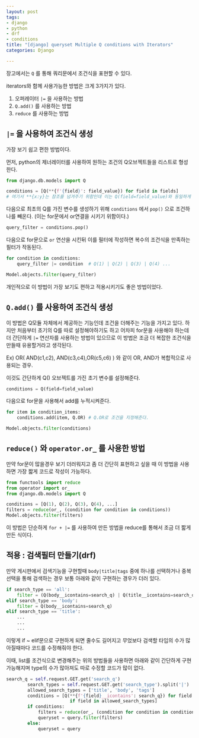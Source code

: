 ```yaml
---
layout: post
tags:
- django
- python
- drf
- conditions
title: "[django] queryset Multiple Q conditions with Iterators"
categories: Django

---
```

장고에서는 `Q` 를 통해 쿼리문에서 조건식을 표현할 수 있다.

iterators와 함께 사용가능한 방법은 크게 3가지가 있다.

1. 오퍼레이터 `|=` 을 사용하는 방법
2. `Q.add()` 를 사용하는 방법
3. `reduce` 를 사용하는 방법

## `|=` 을 사용하여 조건식 생성

가장 보기 쉽고 편한 방법이다.

먼저, python의 제너레이터를 사용하여 원하는 조건의 Q오브젝트들을 리스트로 형성한다.

```python
from django.db.models import Q

conditions = [Q(**{f'{field}': field_value}) for field in fields]
# 여기서 **{x:y}는 참조를 넘겨주기 위함인데 이는 Q(field=field_value)와 동일하게 작동된다.
```

다음으로 최초의 Q를 가진 변수를 생성하기 위해 `conditions` 에서 `pop()` 으로 조건하나를 빼온다. (이는 for문에서 or연결을 시키기 위함이다.)

```python
query_filter = conditions.pop()
```

다음으로 for문으로 `or`  연산을 시킨뒤 이를 필터에 작성하면 복수의 조건식을 만족하는 필터가 작동된다.

```python
for condition in conditions:
	query_filter |= condition  # Q(1) | Q(2) | Q(3) | Q(4) ...

Model.objects.filter(query_filter)
```

개인적으로 이 방법이 가장 보기도 편하고 적용시키기도 좋은 방법이었다.

## `Q.add()` 를 사용하여 조건식 생성

이 방법은 Q모듈 자체에서 제공하는 기능인데 조건을 더해주는 기능을 가지고 있다.  하지만 처음부터 초기의 Q를 따로 설정해야하기도 하고 어차피 for문을 사용해야 하는데 더 간단하게 `|=` 연산자를 사용하는 방법이 있으므로 이 방법은 조금 더 복잡한 조건식을 만들때 유용할거라고 생각된다.

Ex) OR( AND(c1,c2), AND(c3,c4),OR(c5,c6) ) 와 같이 OR, AND가 복합적으로 사용되는 경우.

이것도 간단하게 Q() 오브젝트를 가진 초기 변수를 설정해준다.

```python
conditions = Q(field=field_value)
```

다음으로 for문을 사용해서 add를 누적시켜준다.

```python
for item in condition_items:
	conditions.add(item, Q.OR) # Q.OR로 조건을 지정해준다.

Model.objects.filter(conditions)
```

## `reduce()` 와 `operator.or_` 를  사용한 방법

만약 for문이 많을경우 보기 더러워지고 좀 더 간단히 표현하고 싶을 때 이 방법을 사용하면 가장 짧게 코드로 작성이 가능하다.

```python
from functools import reduce
from operator import or_
from django.db.models import Q

conditions = [Q(1), Q(2), Q(3), Q(4), ...]
filters = reduce(or_, (condition for condition in conditions))
Model.objects.filter(filters)
```

이 방법은 단순하게 `for + |=` 를 사용하여 만든 방법을 reduce를 통해서 조금 더 짧게 만든 식이다.

## 적용 : 검색필터 만들기(drf)

만약 게시판에서 검색기능을 구현할때 `body|title|tags`	중에 하나를 선택하거나 중복선택을 통해 검색하는 경우 보통 아래와 같이 구현하는 경우가 더러 있다.

```python
if search_type == 'all':
	filter = (Q(body__icontains=search_q) | Q(title__icontains=search_q) | Q(tags_icontains=search_q))
elif search_type == 'body':
	filter = Q(body__icontains=search_q)
elif search_type == 'title':
	...
	...
	...
```

이렇게 if \~ elif문으로 구현하게 되면 줄수도 길어지고 무었보다 검색할 타입의 수가 많아질때마다 코드를 수정해줘야 한다.

이때, list를 조건식으로 변경해주는 위의 방법들을 사용하면 아래와 같이 간단하게 구현 가능해지며 type의 수가 많아져도 따로 수정할 코드가 많이 없다.

```python
search_q = self.request.GET.get('search_q')
        search_types = self.request.GET.get('search_type').split('|')  # title|body|tags
        allowed_search_types = ['title', 'body', 'tags']
        conditions = [Q(**{f'{field}__icontains': search_q}) for field in search_types
                        if field in allowed_search_types]
        if conditions:
            filters = reduce(or_, (condition for condition in conditions))
            queryset = query.filter(filters)
        else:
            queryset = query
```
